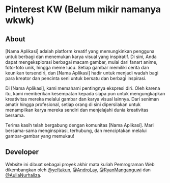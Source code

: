 # Pinterest KW (Belum mikir namanya wkwk)

## About

[Nama Aplikasi] adalah platform kreatif yang memungkinkan pengguna untuk berbagi dan menemukan karya visual yang inspiratif. Di sini, Anda dapat mengeksplorasi berbagai macam gambar, mulai dari fanart anime, foto-foto unik, hingga meme lucu. Setiap gambar memiliki cerita dan keunikan tersendiri, dan [Nama Aplikasi] hadir untuk menjadi wadah bagi para kreator dan pencinta seni untuk bersatu dan berbagi inspirasi.

Di [Nama Aplikasi], kami memahami pentingnya ekspresi diri. Oleh karena itu, kami memberikan kesempatan kepada siapa pun untuk mengungkapkan kreativitas mereka melalui gambar dan karya visual lainnya. Dari seniman amatir hingga profesional, setiap orang di sini dipersilakan untuk menampilkan karya mereka sendiri dan menjelajahi dunia kreativitas bersama.

Terima kasih telah bergabung dengan komunitas [Nama Aplikasi]. Mari bersama-sama menginspirasi, terhubung, dan menciptakan melalui gambar-gambar yang memukau!



## Developer

Website ini dibuat sebagai proyek akhir mata kuliah Pemrograman Web dikembangkan oleh [@yeftakun](https://github.com/yeftakun/), [@AndroLay](https://github.com/AndroLay/), [@RyanManganguwi](https://github.com/RyanManganguwi/) dan [@AuliaNurhaliza](https://github.com/AuliaNurhaliza/).